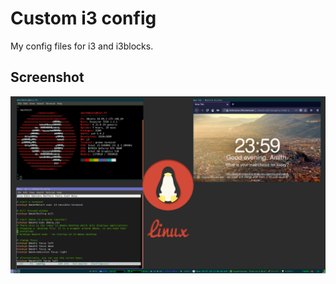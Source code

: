 # Custom i3 config

My config files for i3 and i3blocks.

## Screenshot

![screenshot](https://github.com/amithmkini/i3-config/blob/master/screenshot.png)
